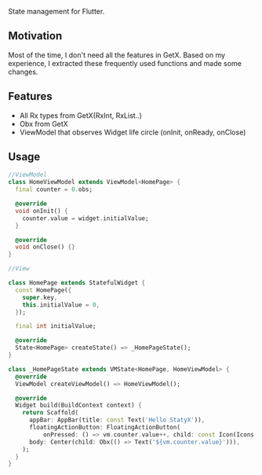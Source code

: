 State management for Flutter.

## Motivation

Most of the time, I don't need all the features in GetX. Based on my experience, I extracted these frequently used functions and made some changes.

## Features

- All Rx types from GetX(RxInt, RxList..)
- Obx from GetX
- ViewModel that observes Widget life circle (onInit, onReady, onClose)

## Usage

```dart
//ViewModel
class HomeViewModel extends ViewModel<HomePage> {
  final counter = 0.obs;

  @override
  void onInit() {
    counter.value = widget.initialValue;
  }

  @override
  void onClose() {}
}

//View

class HomePage extends StatefulWidget {
  const HomePage({
    super.key,
    this.initialValue = 0,
  });

  final int initialValue;

  @override
  State<HomePage> createState() => _HomePageState();
}

class _HomePageState extends VMState<HomePage, HomeViewModel> {
  @override
  ViewModel createViewModel() => HomeViewModel();

  @override
  Widget build(BuildContext context) {
    return Scaffold(
      appBar: AppBar(title: const Text('Hello StatyX')),
      floatingActionButton: FloatingActionButton(
          onPressed: () => vm.counter.value++, child: const Icon(Icons.add)),
      body: Center(child: Obx(() => Text('${vm.counter.value}'))),
    );
  }
}
```

